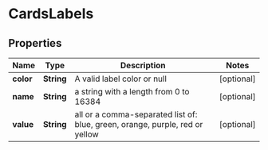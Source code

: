 # CardsLabels

## Properties
Name | Type | Description | Notes
------------ | ------------- | ------------- | -------------
**color** | **String** | A valid label color or null |  [optional]
**name** | **String** | a string with a length from 0 to 16384 |  [optional]
**value** | **String** | all or a comma-separated list of: blue, green, orange, purple, red or yellow |  [optional]
